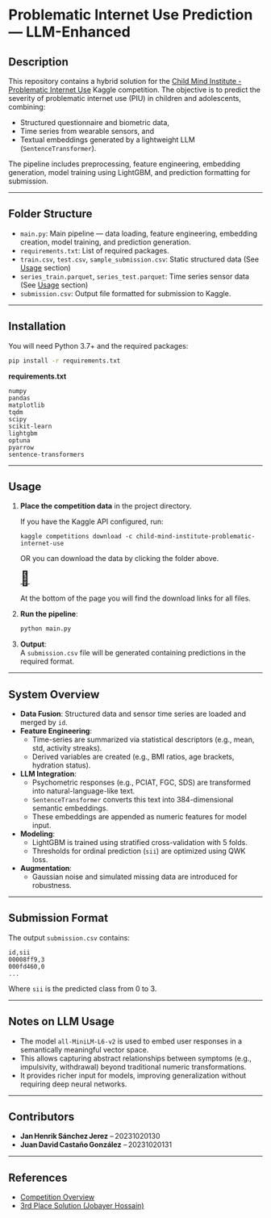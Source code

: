 # Problematic Internet Use Prediction — LLM-Enhanced

## Description

This repository contains a hybrid solution for the [Child Mind Institute - Problematic Internet Use](https://www.kaggle.com/competitions/child-mind-institute-problematic-internet-use) Kaggle competition. The objective is to predict the severity of problematic internet use (PIU) in children and adolescents, combining:

- Structured questionnaire and biometric data,
- Time series from wearable sensors, and
- Textual embeddings generated by a lightweight LLM (`SentenceTransformer`).

The pipeline includes preprocessing, feature engineering, embedding generation, model training using LightGBM, and prediction formatting for submission.

---

## Folder Structure

- `main.py`: Main pipeline — data loading, feature engineering, embedding creation, model training, and prediction generation.  
- `requirements.txt`: List of required packages.  
- `train.csv`, `test.csv`, `sample_submission.csv`: Static structured data (See [Usage](#usage) section) 
- `series_train.parquet`, `series_test.parquet`: Time series sensor data (See [Usage](#usage) section) 
- `submission.csv`: Output file formatted for submission to Kaggle.  

---

## Installation

You will need Python 3.7+ and the required packages:

```bash
pip install -r requirements.txt
```

**requirements.txt**
```
numpy  
pandas  
matplotlib  
tqdm  
scipy  
scikit-learn  
lightgbm  
optuna  
pyarrow  
sentence-transformers
```

---

## Usage

1. **Place the competition data** in the project directory.

   If you have the Kaggle API configured, run:
     ```
     kaggle competitions download -c child-mind-institute-problematic-internet-use
     ```

   OR you can download the data by clicking the folder above.

   [<span style="font-size:2em;">📁</span>](https://www.kaggle.com/competitions/child-mind-institute-problematic-internet-use/data)

   At the bottom of the page you will find the download links for all files.
2. **Run the pipeline**:

   ```bash
   python main.py
   ```

3. **Output**:  
   A `submission.csv` file will be generated containing predictions in the required format.

---

## System Overview

- **Data Fusion**: Structured data and sensor time series are loaded and merged by `id`.
- **Feature Engineering**:  
  - Time-series are summarized via statistical descriptors (e.g., mean, std, activity streaks).  
  - Derived variables are created (e.g., BMI ratios, age brackets, hydration status).
- **LLM Integration**:  
  - Psychometric responses (e.g., PCIAT, FGC, SDS) are transformed into natural-language-like text.  
  - `SentenceTransformer` converts this text into 384-dimensional semantic embeddings.  
  - These embeddings are appended as numeric features for model input.
- **Modeling**:  
  - LightGBM is trained using stratified cross-validation with 5 folds.  
  - Thresholds for ordinal prediction (`sii`) are optimized using QWK loss.
- **Augmentation**:  
  - Gaussian noise and simulated missing data are introduced for robustness.

---

## Submission Format

The output `submission.csv` contains:

```
id,sii  
00008ff9,3  
000fd460,0  
...
```

Where `sii` is the predicted class from 0 to 3.

---

## Notes on LLM Usage

- The model `all-MiniLM-L6-v2` is used to embed user responses in a semantically meaningful vector space.
- This allows capturing abstract relationships between symptoms (e.g., impulsivity, withdrawal) beyond traditional numeric transformations.
- It provides richer input for models, improving generalization without requiring deep neural networks.

---

## Contributors

- **Jan Henrik Sánchez Jerez** – 20231020130  
- **Juan David Castaño González** – 20231020131  

---

## References

- [Competition Overview](https://www.kaggle.com/competitions/child-mind-institute-problematic-internet-use/overview)  
- [3rd Place Solution (Jobayer Hossain)](https://www.kaggle.com/code/jobayerhossain/child-mind-piu-3rd-place-solution/notebook)  
